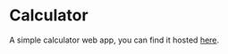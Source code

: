 # Calculator
A simple calculator web app, you can find it hosted [here](https://mcfidgi.github.io/Calculator/).
